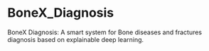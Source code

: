 # BoneX_Diagnosis
 BoneX Diagnosis: A smart system for Bone diseases and fractures diagnosis based on explainable deep learning.
